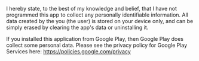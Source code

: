 I hereby state, to the best of my knowledge and belief, that I have not programmed this app to collect any personally identifiable information. All data created by the you (the user) is stored on your device only, and can be simply erased by clearing the app's data or uninstalling it.

If you installed this application from Google Play, then Google Play does collect some personal data. Please see the privacy policy for Google Play Services here: https://policies.google.com/privacy
